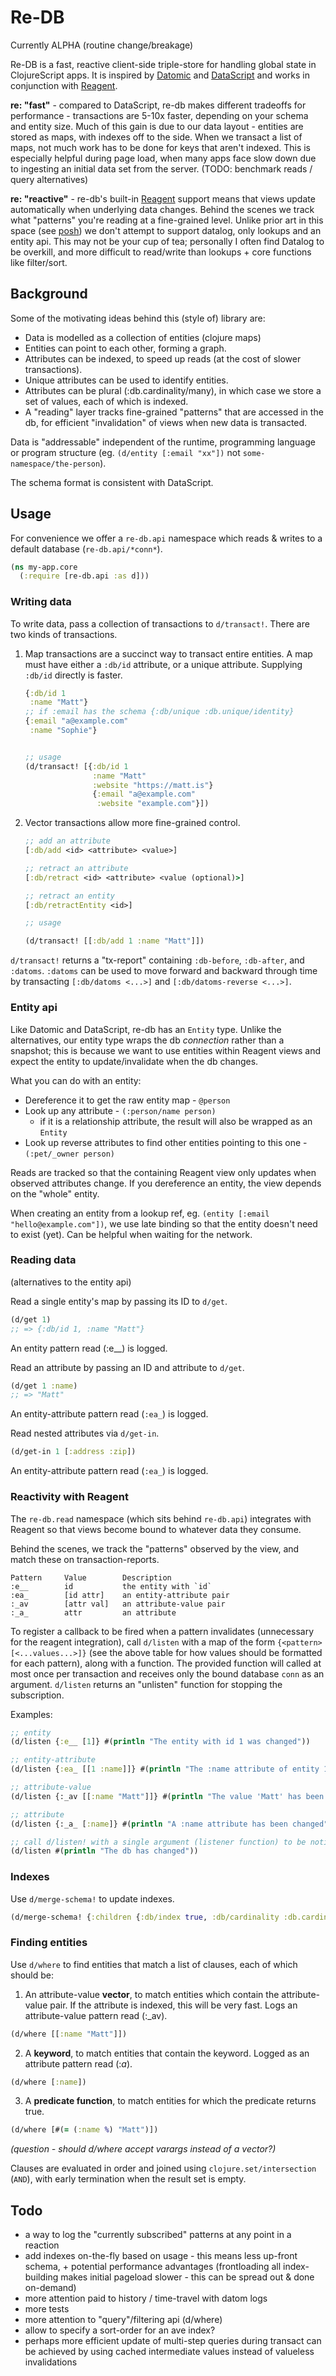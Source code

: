# Re-DB

Currently ALPHA (routine change/breakage)

Re-DB is a fast, reactive client-side triple-store for handling global state in ClojureScript apps. It is inspired by [Datomic](https://www.datomic.com) and [DataScript](https://github.com/tonsky/datascript) and works in conjunction with [Reagent](https://reagent-project.github.io).

**re: "fast"** - compared to DataScript, re-db makes different tradeoffs for performance - transactions are 5-10x faster, depending on your schema and entity size. Much of this gain is due to our data layout - entities are stored as maps, with indexes off to the side. When we transact a list of maps, not much work has to be done for keys that aren't indexed. This is especially helpful during page load, when many apps face slow down due to ingesting an initial data set from the server. (TODO: benchmark reads / query alternatives)

**re: "reactive"** - re-db's built-in [Reagent](https://reagent-project.github.io) support means that views update automatically when underlying data changes. Behind the scenes we track what "patterns" you're reading at a fine-grained level. Unlike prior art in this space (see [posh](https://github.com/mpdairy/posh)) we don't attempt to support datalog, only lookups and an entity api. This may not be your cup of tea; personally I often find Datalog to be overkill, and more difficult to read/write than lookups + core functions like filter/sort.

## Background

Some of the motivating ideas behind this (style of) library are:

- Data is modelled as a collection of entities (clojure maps)
- Entities can point to each other, forming a graph.
- Attributes can be indexed, to speed up reads (at the cost of slower transactions).
- Unique attributes can be used to identify entities.
- Attributes can be plural (:db.cardinality/many), in which case we store a set of values, each of which is indexed.
- A "reading" layer tracks fine-grained "patterns" that are accessed in the db, for efficient "invalidation" of views when new data is transacted.

Data is "addressable" independent of the runtime, programming language or program structure (eg. `(d/entity [:email "xx"])` not `some-namespace/the-person`).

The schema format is consistent with DataScript.

## Usage

For convenience we offer a `re-db.api` namespace which reads & writes to a default database (`re-db.api/*conn*`).

```clj
(ns my-app.core
  (:require [re-db.api :as d]))
```

### Writing data

To write data, pass a collection of transactions to `d/transact!`. There are two kinds of transactions.

1. Map transactions are a succinct way to transact entire entities. A map must have either a `:db/id` attribute, or a unique attribute. Supplying `:db/id` directly is faster.

    ```clj
    {:db/id 1
     :name "Matt"}
    ;; if :email has the schema {:db/unique :db.unique/identity}
    {:email "a@example.com"
     :name "Sophie"}


    ;; usage
    (d/transact! [{:db/id 1
                   :name "Matt"
                   :website "https://matt.is"}
                   {:email "a@example.com"
                    :website "example.com"}])
    ```

2. Vector transactions allow more fine-grained control.

    ```clj
    ;; add an attribute
    [:db/add <id> <attribute> <value>]

    ;; retract an attribute
    [:db/retract <id> <attribute> <value (optional)>]

    ;; retract an entity
    [:db/retractEntity <id>]

    ;; usage

    (d/transact! [[:db/add 1 :name "Matt"]])
    ```

`d/transact!` returns a "tx-report" containing `:db-before`, `:db-after`, and `:datoms`. `:datoms` can be used to move forward and backward through time by transacting `[:db/datoms <...>]` and `[:db/datoms-reverse <...>]`.

### Entity api

Like Datomic and DataScript, re-db has an `Entity` type. Unlike the alternatives, our entity type wraps the db _connection_ rather than a snapshot; this is because we want to use entities within Reagent views and expect the entity to update/invalidate when the db changes.

What you can do with an entity:

- Dereference it to get the raw entity map - `@person`
- Look up any attribute - `(:person/name person)`
  - if it is a relationship attribute, the result will also be wrapped as an `Entity`
- Look up reverse attributes to find other entities pointing to this one - `(:pet/_owner person)`

Reads are tracked so that the containing Reagent view only updates when observed attributes change. If you dereference an entity, the view depends on the "whole" entity.

When creating an entity from a lookup ref, eg. `(entity [:email "hello@example.com"])`, we use late binding so that the entity doesn't need to exist (yet). Can be helpful when waiting for the network.

### Reading data

(alternatives to the entity api)

Read a single entity's map by passing its ID to `d/get`.

```clj
(d/get 1)
;; => {:db/id 1, :name "Matt"}
```

An entity pattern read (:e__) is logged.

Read an attribute by passing an ID and attribute to `d/get`.

```clj
(d/get 1 :name)
;; => "Matt"
```

An entity-attribute pattern read (`:ea_`) is logged.

Read nested attributes via `d/get-in`.

```clj
(d/get-in 1 [:address :zip])
```

An entity-attribute pattern read (`:ea_`) is logged.

### Reactivity with Reagent

The `re-db.read` namespace (which sits behind `re-db.api`) integrates with Reagent so that views become bound to whatever data they consume.

Behind the scenes, we track the "patterns" observed by the view, and match these on transaction-reports.

    Pattern     Value        Description
    :e__        id           the entity with `id`
    :ea_        [id attr]    an entity-attribute pair
    :_av        [attr val]   an attribute-value pair
    :_a_        attr         an attribute

To register a callback to be fired when a pattern invalidates (unnecessary for the reagent integration), call `d/listen` with a map of the form `{<pattern> [<...values...>]}` (see the above table for how values should be formatted for each pattern), along with a function. The provided function will called at most once per transaction and receives only the bound database `conn` as an argument. `d/listen` returns an "unlisten" function for stopping the subscription.

Examples:

```clj
;; entity
(d/listen {:e__ [1]} #(println "The entity with id 1 was changed"))

;; entity-attribute
(d/listen {:ea_ [[1 :name]]} #(println "The :name attribute of entity 1 was changed"))

;; attribute-value
(d/listen {:_av [[:name "Matt"]]} #(println "The value 'Matt' has been removed or added to the :name attribute of an entity"))

;; attribute
(d/listen {:_a_ [:name]} #(println "A :name attribute has been changed"))

;; call d/listen! with a single argument (listener function) to be notified on all changes
(d/listen #(println "The db has changed"))
```

### Indexes

Use `d/merge-schema!` to update indexes.

```clj
(d/merge-schema! {:children {:db/index true, :db/cardinality :db.cardinality/many}})
```

### Finding entities

Use `d/where` to find entities that match a list of clauses, each of which should be:

1. An attribute-value **vector**, to match entities which contain the attribute-value pair. If the attribute is indexed, this will be very fast. Logs an attribute-value pattern read (:_av).

```clj
(d/where [[:name "Matt"]])
```

2. A **keyword**, to match entities that contain the keyword. Logged as an attribute pattern read (:_a_).

```clj
(d/where [:name])
```

3. A **predicate function**, to match entities for which the predicate returns true.

```clj
(d/where [#(= (:name %) "Matt")])
```
_(question - should d/where accept varargs instead of a vector?)_


Clauses are evaluated in order and joined using `clojure.set/intersection` (`AND`),
with early termination when the result set is empty.

## Todo

- a way to log the "currently subscribed" patterns at any point in a reaction
- add indexes on-the-fly based on usage - this means less up-front schema, + potential performance advantages (frontloading all index-building makes initial pageload slower - this can be spread out & done on-demand)
- more attention paid to history / time-travel with datom logs
- more tests
- more attention to "query"/filtering api (d/where)
- allow to specify a sort-order for an ave index?
- perhaps more efficient update of multi-step queries during transact can be achieved by using cached intermediate values instead of valueless invalidations